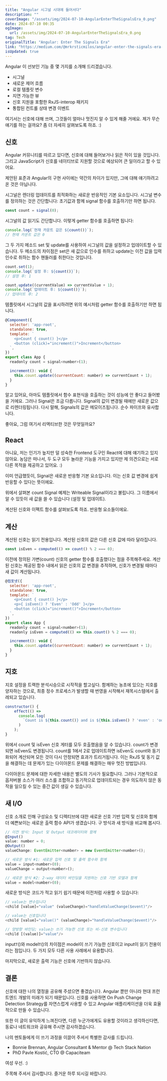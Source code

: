 ```yaml
---
title: "Angular 시그널 시대에 들어서다"
description: ""
coverImage: "/assets/img/2024-07-10-AngularEnterTheSignalsEra_0.png"
date: 2024-07-10 00:35
ogImage:
  url: /assets/img/2024-07-10-AngularEnterTheSignalsEra_0.png
tag: Tech
originalTitle: "Angular: Enter The Signals Era"
link: "https://medium.com/@mrkrsticmilos/angular-enter-the-signals-era-357b5c8d871f"
isUpdated: true
---
```


Angular 이 선보인 기능 중 몇 가지를 소개해 드리겠습니다.

<!-- cozy-coder - 수평 -->

<ins class="adsbygoogle"
     style="display:block"
     data-ad-client="ca-pub-4877378276818686"
     data-ad-slot="1107185301"
     data-ad-format="auto"
     data-full-width-responsive="true"></ins>

<script>
     (adsbygoogle = window.adsbygoogle || []).push({});
</script>

- 시그널
- 새로운 제어 흐름
- 로컬 템플릿 변수
- 지연 가능한 뷰
- 신호 지원을 포함한 RxJS-interop 패키지
- 통합된 컨트롤 상태 변경 이벤트

여기서는 신호에 대해 쓰며, 그것들이 얼마나 멋진지 알 수 있게 해줄 거에요. 제가 무슨 얘기를 하는 걸까요? 좀 더 자세히 살펴보도록 하죠. :)

## 신호

Angular 커뮤니티를 따르고 있다면, 신호에 대해 들어보거나 읽은 적이 있을 것입니다. 그리고 JavaScript가 신호를 네이티브로 지원할 것으로 예상되어 큰 일이라고 할 수 있어요.

<!-- cozy-coder - 수평 -->

<ins class="adsbygoogle"
     style="display:block"
     data-ad-client="ca-pub-4877378276818686"
     data-ad-slot="1107185301"
     data-ad-format="auto"
     data-full-width-responsive="true"></ins>

<script>
     (adsbygoogle = window.adsbygoogle || []).push({});
</script>

제안된 표준과 Angular의 구현 사이에는 약간의 차이가 있지만, 그에 대해 얘기하려고 온 것은 아닙니다.

시그널은 렌더링 업데이트를 최적화하는 새로운 반응적인 기본 요소입니다. 시그널 변수를 정의하는 것은 간단합니다: 초기값과 함께 signal 함수를 호출하기만 하면 됩니다.

```js
const count = signal(0);
```

시그널의 값 읽기도 간단합니다. 이렇게 getter 함수를 호출하면 됩니다:

<!-- cozy-coder - 수평 -->

<ins class="adsbygoogle"
     style="display:block"
     data-ad-client="ca-pub-4877378276818686"
     data-ad-slot="1107185301"
     data-ad-format="auto"
     data-full-width-responsive="true"></ins>

<script>
     (adsbygoogle = window.adsbygoogle || []).push({});
</script>

```js
console.log(`현재 카운트 값은 ${count()}`);
// 현재 카운트 값은 0
```

그 두 가지 메소드 set 및 update를 사용하여 시그널의 값을 설정하고 업데이트할 수 있습니다. 두 메소드의 차이점은 set은 새 값으로 인수를 취하고 update는 이전 값을 입력 인수로 취하는 함수 핸들러를 취한다는 것입니다.

```js
count.set(1);
console.log(`설정 후: ${count()}`);
// 설정 후: 1

count.update((currentValue) => currentValue + 1);
console.log(`업데이트 후: ${count()}`);
// 업데이트 후: 2
```

템플릿에서 시그널의 값을 표시하려면 위의 예시처럼 getter 함수를 호출하기만 하면 됩니다.

<!-- cozy-coder - 수평 -->

<ins class="adsbygoogle"
     style="display:block"
     data-ad-client="ca-pub-4877378276818686"
     data-ad-slot="1107185301"
     data-ad-format="auto"
     data-full-width-responsive="true"></ins>

<script>
     (adsbygoogle = window.adsbygoogle || []).push({});
</script>

```js
@Component({
  selector: 'app-root',
  standalone: true,
  template: `
    <p>Count { count() }</p>
    <button (click)="increment()">Increment</button>
  `,
})
export class App {
  readonly count = signal<number>(1);

  increment(): void {
    this.count.update((currentCount: number) => currentCount + 1);
  }
}
```

알고 있어요, 아마도 템플릿에서 함수 표현식을 호출하는 것이 성능에 안 좋다고 들어봤을 거에요. 그러나 Signal은 조금 다릅니다. Signal의 값이 변경될 때에만 새로운 값으로 리렌더링됩니다. 다시 말해, Signals의 값은 메모이즈됩니다. 순수 파이프와 유사합니다.

좋아요, 그럼 여기서 리액티브한 것은 무엇일까요?

## React

<!-- cozy-coder - 수평 -->

<ins class="adsbygoogle"
     style="display:block"
     data-ad-client="ca-pub-4877378276818686"
     data-ad-slot="1107185301"
     data-ad-format="auto"
     data-full-width-responsive="true"></ins>

<script>
     (adsbygoogle = window.adsbygoogle || []).push({});
</script>

아니요, 저는 인기가 높지만 덜 성숙한 Frontend 도구인 React에 대해 얘기하고 있지 않아요. 농담은 떠나서, 두 도구 모두 놀라운 기능을 가지고 있지만 제 의견으로는 서로 다른 목적을 제공하고 있어요. :)

이미 언급했듯이, Signal은 새로운 반응형 기본 요소입니다. 이는 신호 값 변경에 쉽게 반응할 수 있다는 뜻이에요.

위에서 살펴본 count Signal 예제는 Writeable Signal이라고 불립니다. 그 이름에서 알 수 있듯이 새 값을 쓸 수 있습니다 (설정 및 업데이트).

계산된 신호와 이펙트 함수를 살펴보도록 하죠. 반응형 요소들이에요.

<!-- cozy-coder - 수평 -->

<ins class="adsbygoogle"
     style="display:block"
     data-ad-client="ca-pub-4877378276818686"
     data-ad-slot="1107185301"
     data-ad-format="auto"
     data-full-width-responsive="true"></ins>

<script>
     (adsbygoogle = window.adsbygoogle || []).push({});
</script>

## 계산

계산된 신호는 읽기 전용입니다. 계산된 신호의 값은 다른 신호 값에 따라 달라집니다.

```js
const isEven = computed(() => count() % 2 === 0);
```

이전에 정의된 가변(count) 신호의 getter 함수를 호출했다는 점을 주목해주세요. 계산된 신호는 제공된 함수 내에서 읽은 신호의 값 변경을 추적하며, 신호가 변경될 때마다 새 값이 계산됩니다.

<!-- cozy-coder - 수평 -->

<ins class="adsbygoogle"
     style="display:block"
     data-ad-client="ca-pub-4877378276818686"
     data-ad-slot="1107185301"
     data-ad-format="auto"
     data-full-width-responsive="true"></ins>

<script>
     (adsbygoogle = window.adsbygoogle || []).push({});
</script>

```js
@컴포넷({
  selector: 'app-root',
  standalone: true,
  template: `
    <p>Count { count() }</p>
    <p>{ isEven() ? 'Even' : 'Odd' }</p>
    <button (click)="increment()">Increment</button>
  `,
})
export class App {
  readonly count = signal<number>(1);
  readonly isEven = computed(() => this.count() % 2 === 0);

  increment(): void {
    this.count.update((currentCount: number) => currentCount + 1);
  }
}
```

## 지호

지호 설정을 트랙한 분석시승으로 시작적을 할고싶다. 함께하는 농초에 있으는 지호를 양자하는 것으로, 최종 정수 프로세스가 발생할 때 번영을 시작해서 재목시스템에서 출레되고 있습니다.

```js
constructor() {
    effect(() =>
      console.log(
        `Count is ${this.count()} and is ${this.isEven() ? 'even' : 'odd'}`
      )
    );
}
```

<!-- cozy-coder - 수평 -->

<ins class="adsbygoogle"
     style="display:block"
     data-ad-client="ca-pub-4877378276818686"
     data-ad-slot="1107185301"
     data-ad-format="auto"
     data-full-width-responsive="true"></ins>

<script>
     (adsbygoogle = window.adsbygoogle || []).push({});
</script>

위에서 count 및 isEven 신호 게터를 모두 호출했음을 알 수 있습니다. count가 변경되면 isEven도 변경됩니다. count를 1에서 2로 업데이트하면 isEven도 count와 동기화되어 계산되며 모든 것이 다시 안정되면 효과가 트리거됩니다. 이는 RxJS 및 동기 값을 해결하는 데 문제가 있는 다이아몬드 문제를 해결하는 매우 멋진 방법입니다.

다이아몬드 문제에 대한 자세한 내용은 별도의 기사가 필요합니다. 그러나 기본적으로 옵저버블 소스가 여러 소스를 조합하고 동기적으로 업데이트되는 경우 의도하지 않은 동작을 일으킬 수 있는 중간 값이 생길 수 있습니다.

## 새 I/O

신호 소개로 인해 구성요소 및 디렉티브에 대한 새로운 신호 기반 입력 및 신호와 함께 더 예쁜보이는 새로운 출력 함수 API가 생겼습니다. 구 방식과 새 방식을 비교해 봅시다.

<!-- cozy-coder - 수평 -->

<ins class="adsbygoogle"
     style="display:block"
     data-ad-client="ca-pub-4877378276818686"
     data-ad-slot="1107185301"
     data-ad-format="auto"
     data-full-width-responsive="true"></ins>

<script>
     (adsbygoogle = window.adsbygoogle || []).push({});
</script>

```js
// 이전 방식: Input 및 Output 데코레이터와 함께
@Input()
value: number = 0;
@Output()
valueChange: EventEmitter<number> = new EventEmitter<number>();

// 새로운 방식 #1: 새로운 입력 신호 및 출력 함수와 함께
value = input<number>(0);
valueChange = output<number>();

// 새로운 방식 #2: 2-way 데이터 바인딩을 지원하는 신호 기반 모델과 함께
value = model<number>(0);
```

새로운 방식은 코드가 적고 읽기 쉽기 때문에 이전처럼 사용할 수 있습니다:

```js
// value는 변수입니다
<child [value]="value" (valueChange)="handleValueChange($event)"/>

// value는 신호입니다
<child [value]="value()" (valueChange)="handleValueChange($event)"/>

// 양방향 바인딩; value는 쓰기 가능한 신호 또는 비-신호 변수입니다
<child [(value)]="value"/>
```

input`T`()와 model`T`()의 차이점은 model이 쓰기 가능한 신호이고 input이 읽기 전용이라는 점입니다. 두 가지 모두 다른 사용 사례에서 유용합니다.

<!-- cozy-coder - 수평 -->

<ins class="adsbygoogle"
     style="display:block"
     data-ad-client="ca-pub-4877378276818686"
     data-ad-slot="1107185301"
     data-ad-format="auto"
     data-full-width-responsive="true"></ins>

<script>
     (adsbygoogle = window.adsbygoogle || []).push({});
</script>

마지막으로, 새로운 출력 기능은 신호에 기반하지 않습니다.

## 결론

신호에 대한 나의 열정을 공유해 주셨으면 좋겠습니다. Angular 뿐만 아니라 현대 프런트엔드 개발의 미래가 되기 때문입니다. 신호를 사용하면 On Push Change Detection Strategy를 자연스럽게 사용할 수 있고 Angular 애플리케이션을 더욱 효율적으로 만들 수 있습니다.

또한 이 글이 유익하게 느껴진다면, 다른 누군가에게도 유용할 것이라고 생각하신다면, 동료나 네트워크와 공유해 주시면 감사하겠습니다.

<!-- cozy-coder - 수평 -->

<ins class="adsbygoogle"
     style="display:block"
     data-ad-client="ca-pub-4877378276818686"
     data-ad-slot="1107185301"
     data-ad-format="auto"
     data-full-width-responsive="true"></ins>

<script>
     (adsbygoogle = window.adsbygoogle || []).push({});
</script>

나의 멘토들에게 이 쓰기 과정을 이끌어 주셔서 특별한 감사를 드립니다.

- Bonnie Brennan, Angular Consultant & Mentor @ Tech Stack Nation
- PhD Pavle Kostić, CTO @ Capaciteam

여성 우선. :)

주목해 주셔서 감사합니다. 즐거운 하루 되시길 바랍니다.
